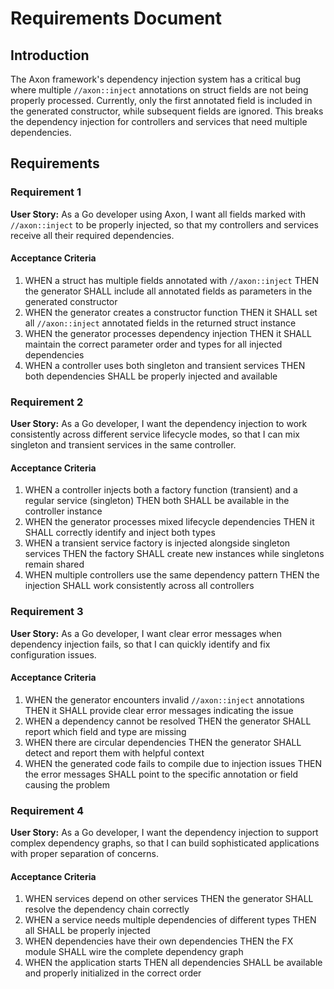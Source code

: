 # Requirements Document

## Introduction

The Axon framework's dependency injection system has a critical bug where multiple `//axon::inject` annotations on struct fields are not being properly processed. Currently, only the first annotated field is included in the generated constructor, while subsequent fields are ignored. This breaks the dependency injection for controllers and services that need multiple dependencies.

## Requirements

### Requirement 1

**User Story:** As a Go developer using Axon, I want all fields marked with `//axon::inject` to be properly injected, so that my controllers and services receive all their required dependencies.

#### Acceptance Criteria

1. WHEN a struct has multiple fields annotated with `//axon::inject` THEN the generator SHALL include all annotated fields as parameters in the generated constructor
2. WHEN the generator creates a constructor function THEN it SHALL set all `//axon::inject` annotated fields in the returned struct instance
3. WHEN the generator processes dependency injection THEN it SHALL maintain the correct parameter order and types for all injected dependencies
4. WHEN a controller uses both singleton and transient services THEN both dependencies SHALL be properly injected and available

### Requirement 2

**User Story:** As a Go developer, I want the dependency injection to work consistently across different service lifecycle modes, so that I can mix singleton and transient services in the same controller.

#### Acceptance Criteria

1. WHEN a controller injects both a factory function (transient) and a regular service (singleton) THEN both SHALL be available in the controller instance
2. WHEN the generator processes mixed lifecycle dependencies THEN it SHALL correctly identify and inject both types
3. WHEN a transient service factory is injected alongside singleton services THEN the factory SHALL create new instances while singletons remain shared
4. WHEN multiple controllers use the same dependency pattern THEN the injection SHALL work consistently across all controllers

### Requirement 3

**User Story:** As a Go developer, I want clear error messages when dependency injection fails, so that I can quickly identify and fix configuration issues.

#### Acceptance Criteria

1. WHEN the generator encounters invalid `//axon::inject` annotations THEN it SHALL provide clear error messages indicating the issue
2. WHEN a dependency cannot be resolved THEN the generator SHALL report which field and type are missing
3. WHEN there are circular dependencies THEN the generator SHALL detect and report them with helpful context
4. WHEN the generated code fails to compile due to injection issues THEN the error messages SHALL point to the specific annotation or field causing the problem

### Requirement 4

**User Story:** As a Go developer, I want the dependency injection to support complex dependency graphs, so that I can build sophisticated applications with proper separation of concerns.

#### Acceptance Criteria

1. WHEN services depend on other services THEN the generator SHALL resolve the dependency chain correctly
2. WHEN a service needs multiple dependencies of different types THEN all SHALL be properly injected
3. WHEN dependencies have their own dependencies THEN the FX module SHALL wire the complete dependency graph
4. WHEN the application starts THEN all dependencies SHALL be available and properly initialized in the correct order